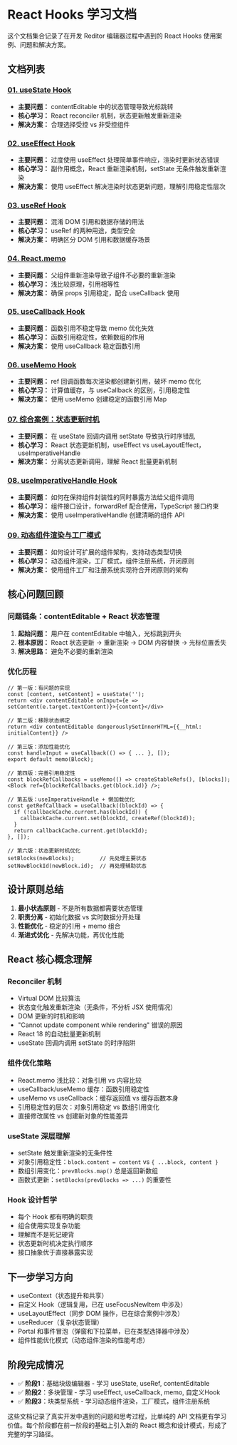 # React Hooks 学习文档

这个文档集合记录了在开发 Reditor 编辑器过程中遇到的 React Hooks 使用案例、问题和解决方案。

## 文档列表

### [01. useState Hook](./01_useState.md)
- **主要问题：** contentEditable 中的状态管理导致光标跳转
- **核心学习：** React reconciler 机制，状态更新触发重新渲染
- **解决方案：** 合理选择受控 vs 非受控组件

### [02. useEffect Hook](./02_useEffect.md)
- **主要问题：** 过度使用 useEffect 处理简单事件响应，渲染时更新状态错误
- **核心学习：** 副作用概念，React 重新渲染机制，setState 无条件触发重新渲染
- **解决方案：** 使用 useEffect 解决渲染时状态更新问题，理解引用稳定性层次

### [03. useRef Hook](./03_useRef.md)
- **主要问题：** 混淆 DOM 引用和数据存储的用法
- **核心学习：** useRef 的两种用途，类型安全
- **解决方案：** 明确区分 DOM 引用和数据缓存场景

### [04. React.memo](./04_memo.md)
- **主要问题：** 父组件重新渲染导致子组件不必要的重新渲染
- **核心学习：** 浅比较原理，引用相等性
- **解决方案：** 确保 props 引用稳定，配合 useCallback 使用

### [05. useCallback Hook](./05_useCallback.md)
- **主要问题：** 函数引用不稳定导致 memo 优化失效
- **核心学习：** 函数引用稳定性，依赖数组的作用
- **解决方案：** 使用 useCallback 稳定函数引用

### [06. useMemo Hook](./06_useMemo.md)
- **主要问题：** ref 回调函数每次渲染都创建新引用，破坏 memo 优化
- **核心学习：** 计算值缓存，与 useCallback 的区别，引用稳定性
- **解决方案：** 使用 useMemo 创建稳定的函数引用 Map

### [07. 综合案例：状态更新时机](./07_综合案例_状态更新时机.md)
- **主要问题：** 在 useState 回调内调用 setState 导致执行时序错乱
- **核心学习：** React 状态更新机制，useEffect vs useLayoutEffect，useImperativeHandle
- **解决方案：** 分离状态更新调用，理解 React 批量更新机制

### [08. useImperativeHandle Hook](./08_useImperativeHandle.md)
- **主要问题：** 如何在保持组件封装性的同时暴露方法给父组件调用
- **核心学习：** 组件接口设计，forwardRef 配合使用，TypeScript 接口约束
- **解决方案：** 使用 useImperativeHandle 创建清晰的组件 API

### [09. 动态组件渲染与工厂模式](./09_动态组件渲染与工厂模式.md)
- **主要问题：** 如何设计可扩展的组件架构，支持动态类型切换
- **核心学习：** 动态组件渲染，工厂模式，组件注册系统，开闭原则
- **解决方案：** 使用组件工厂和注册系统实现符合开闭原则的架构

## 核心问题回顾

### 问题链条：contentEditable + React 状态管理

1. **起始问题：** 用户在 contentEditable 中输入，光标跳到开头
2. **根本原因：** React 状态更新 → 重新渲染 → DOM 内容替换 → 光标位置丢失
3. **解决思路：** 避免不必要的重新渲染

### 优化历程

```tsx
// 第一版：有问题的实现
const [content, setContent] = useState('');
return <div contentEditable onInput={e => setContent(e.target.textContent)}>{content}</div>

// 第二版：移除状态绑定
return <div contentEditable dangerouslySetInnerHTML={{__html: initialContent}} />

// 第三版：添加性能优化
const handleInput = useCallback(() => { ... }, []);
export default memo(Block);

// 第四版：完善引用稳定性
const blockRefCallbacks = useMemo(() => createStableRefs(), [blocks]);
<Block ref={blockRefCallbacks.get(block.id)} />;

// 第五版：useImperativeHandle + 懒加载优化
const getRefCallback = useCallback((blockId) => {
  if (!callbackCache.current.has(blockId)) {
    callbackCache.current.set(blockId, createRef(blockId));
  }
  return callbackCache.current.get(blockId);
}, []);

// 第六版：状态更新时机优化
setBlocks(newBlocks);        // 先处理主要状态
setNewBlockId(newBlock.id);  // 再处理辅助状态
```

## 设计原则总结

1. **最小状态原则** - 不是所有数据都需要状态管理
2. **职责分离** - 初始化数据 vs 实时数据分开处理
3. **性能优化** - 稳定的引用 + memo 组合
4. **渐进式优化** - 先解决功能，再优化性能

## React 核心概念理解

### Reconciler 机制
- Virtual DOM 比较算法
- 状态变化触发重新渲染（无条件，不分析 JSX 使用情况）
- DOM 更新的时机和影响
- "Cannot update component while rendering" 错误的原因
- React 18 的自动批量更新机制
- useState 回调内调用 setState 的时序陷阱

### 组件优化策略
- React.memo 浅比较：对象引用 vs 内容比较
- useCallback/useMemo 缓存：函数引用稳定性
- useMemo vs useCallback：缓存返回值 vs 缓存函数本身
- 引用稳定性的层次：对象引用稳定 vs 数组引用变化
- 直接修改属性 vs 创建新对象的性能差异

### useState 深层理解
- setState 触发重新渲染的无条件性
- 对象引用稳定性：`block.content = content` vs `{ ...block, content }`
- 数组引用变化：`prevBlocks.map()` 总是返回新数组
- 函数式更新：`setBlocks(prevBlocks => ...)` 的重要性

### Hook 设计哲学
- 每个 Hook 都有明确的职责
- 组合使用实现复杂功能
- 理解而不是死记硬背
- 状态更新时机决定执行顺序
- 接口抽象优于直接暴露实现

## 下一步学习方向

- useContext（状态提升和共享）
- 自定义 Hook（逻辑复用，已在 useFocusNewItem 中涉及）
- useLayoutEffect（同步 DOM 操作，已在综合案例中涉及）
- useReducer（复杂状态管理）
- Portal 和事件冒泡（弹窗和下拉菜单，已在类型选择器中涉及）
- 组件性能优化模式（动态组件渲染的性能考虑）

## 阶段完成情况

- ✅ **阶段1**：基础块级编辑器 - 学习 useState, useRef, contentEditable
- ✅ **阶段2**：多块管理 - 学习 useEffect, useCallback, memo, 自定义Hook
- ✅ **阶段3**：块类型系统 - 学习动态组件渲染，工厂模式，组件注册系统

这些文档记录了真实开发中遇到的问题和思考过程，比单纯的 API 文档更有学习价值。每个阶段都在前一阶段的基础上引入新的 React 概念和设计模式，形成了完整的学习路径。
